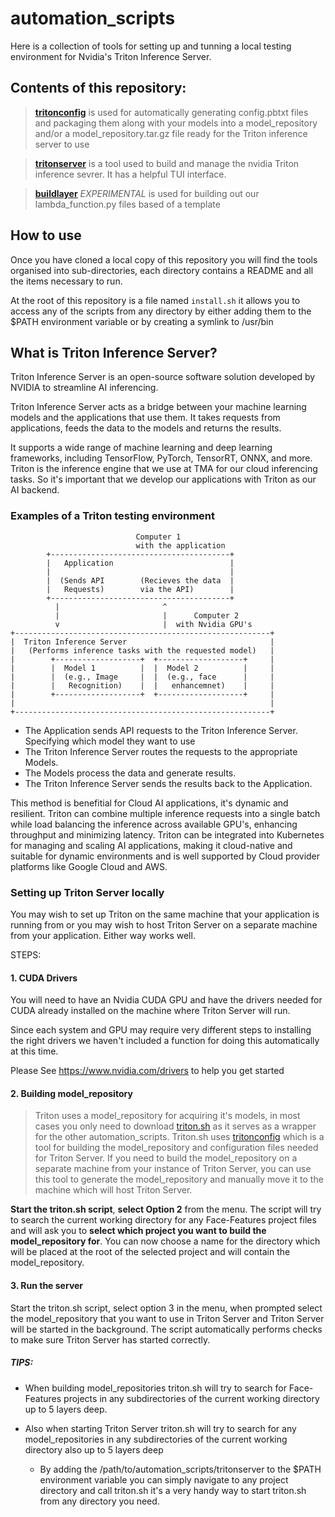 # automation_scripts
Here is a collection of tools for setting up and tunning a local testing environment for Nvidia's Triton Inference Server.

## Contents of this repository:

> [**tritonconfig**](/tritonconfig) is used for automatically generating config.pbtxt files and packaging them along with your models into a model_repository and/or a model_repository.tar.gz file ready for the Triton inference server to use

> [**tritonserver**](/titonserver) is a tool used to build and manage the nvidia Triton inference sevrer. It has a helpful TUI interface.

> [**buildlayer**](/buildlayer) *EXPERIMENTAL* is used for building out our lambda_function.py files based of a template


## How to use

Once you have cloned a local copy of this repository you will find the tools organised into sub-directories, each directory contains a README and all the items necessary to run.

At the root of this repository is a file named `install.sh` it allows you to access any of the scripts from any directory by either adding them to the $PATH environment variable or by creating a symlink to /usr/bin

## What is Triton Inference Server?

Triton Inference Server is an open-source software solution developed by NVIDIA to streamline AI inferencing. 

Triton Inference Server acts as a bridge between your machine learning models and the applications that use them. It takes requests from applications, feeds the data to the models and returns the results.

It supports a wide range of machine learning and deep learning frameworks, including TensorFlow, PyTorch, TensorRT, ONNX, and more. Triton is the inference engine that we use at TMA for our cloud inferencing tasks. So it's important that we develop our applications with Triton as our AI backend.

### Examples of a Triton testing environment

```
                            Computer 1
                            with the application
        +----------------------------------------+ 
        |   Application                          |
        |                                        |
        |  (Sends API        (Recieves the data  | 
        |   Requests)        via the API)        | 
        +----------------------------------------+ 
          |                       ^
          |                       |      Computer 2
          v                       |  with Nvidia GPU's
+---------------------------------------------------------+
|  Triton Inference Server                                |
|   (Performs inference tasks with the requested model)   |
|        +-------------------+  +-------------------+     |
|        |  Model 1          |  |  Model 2          |     |
|        |  (e.g., Image     |  |  (e.g., face      |     |
|        |   Recognition)    |  |   enhancemnet)    |     |
|        +-------------------+  +-------------------+     |
|                                                         |
+---------------------------------------------------------+
```

* The Application sends API requests to the Triton Inference Server.
    Specifying which model they want to use
* The Triton Inference Server routes the requests to the appropriate Models.
* The Models process the data and generate results.
* The Triton Inference Server sends the results back to the Application.

This method is benefitial for Cloud AI applications, it's dynamic and resilient. Triton can combine multiple inference requests into a single batch while load balancing the inference across available GPU's, enhancing throughput and minimizing latency. Triton can be integrated into Kubernetes for managing and scaling AI applications, making it cloud-native and suitable for dynamic environments and is well supported by Cloud provider platforms like Google Cloud and AWS.

### Setting up Triton Server locally
You may wish to set up Triton on the same machine that your application is running from or you may wish to host Triton Server on a separate machine from your application. Either way works well.

STEPS:
#### 1. CUDA Drivers
You will need to have an Nvidia CUDA GPU and have the drivers needed for CUDA already installed on the machine where Triton Server will run.

Since each system and GPU may require very different steps to installing the right drivers we haven't included a function for doing this automatically at this time.

Please See https://www.nvidia.com/drivers to help you get started

#### 2. Building model_repository
> Triton uses a model_repository for acquiring it's models, in most cases you only need to download [triton.sh](/titonserver/triton.sh) as it serves as a wrapper for the other automation_scripts. Triton.sh uses [tritonconfig](/tritonconfig/) which is a tool for building the model_repository and configuration files needed for Triton Server. If you need to build the model_repository on a separate machine from your instance of Triton Server, you can use this tool to generate the model_repository and manually move it to the machine which will host Triton Server. 

**Start the triton.sh script**, **select Option 2** from the menu. The script will try to search the current working directory for any Face-Features project files and will ask you to **select which project you want to build the model_repository for**. You can now choose a name for the directory which will be placed at the root of the selected project and will contain the model_repository.

#### 3. Run the server
Start the triton.sh script, select option 3 in the menu, when prompted select the model_repository that you want to use in Triton Server and Triton Server will be started in the background. The script automatically performs checks to make sure Triton Server has started correctly.

##### TIPS:
* When building model_repositories triton.sh will try to search for Face-Features projects in any subdirectories of the current working directory up to 5 layers deep.
* Also when starting Triton Server triton.sh will try to search for any model_repositories in any subdirectories of the current working directory also up to 5 layers deep

  - By adding the /path/to/automation_scripts/tritonserver to the $PATH environment variable you can simply navigate to any project directory and call triton.sh it's a very handy way to start triton.sh from any directory you need.
